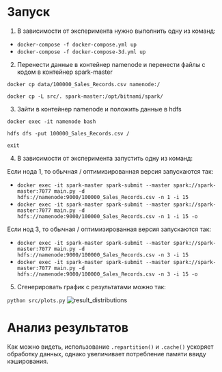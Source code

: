 # Запуск
1. В зависимости от эксперимента нужно выполнить одну из команд:
   
- ``docker-compose -f docker-compose.yml up``
- ``docker-compose -f docker-compose-3d.yml up``
  
2. Перенести данные в контейнер namenode и перенести файлы с кодом в контейнер spark-master
   
``docker cp data/100000_Sales_Records.csv namenode:/``

``docker cp -L src/. spark-master:/opt/bitnami/spark/``


3. Зайти в контейнер namenode и положить данные в hdfs
   
``docker exec -it namenode bash``

``hdfs dfs -put 100000_Sales_Records.csv /``

``exit``

4. В зависимости от эксперимента запустить одну из команд:
   
Если нода 1, то обычная / оптимизированная версия запускаются так:

- ``docker exec -it spark-master spark-submit --master spark://spark-master:7077 main.py -d hdfs://namenode:9000/100000_Sales_Records.csv -n 1 -i 15``
- ``docker exec -it spark-master spark-submit --master spark://spark-master:7077 main.py -d hdfs://namenode:9000/100000_Sales_Records.csv -n 1 -i 15 -o``
  
Если нод 3, то обычная / оптимизированная версия запускаются так:

- ``docker exec -it spark-master spark-submit --master spark://spark-master:7077 main.py -d hdfs://namenode:9000/100000_Sales_Records.csv -n 3 -i 15``
- ``docker exec -it spark-master spark-submit --master spark://spark-master:7077 main.py -d hdfs://namenode:9000/100000_Sales_Records.csv -n 3 -i 15 -o``
5. Сгенерировать график с результатами можно так:
  
``python src/plots.py``
![result_distributions](https://github.com/user-attachments/assets/85f67b17-576b-4804-8686-9dcfeb777486)

# Анализ результатов
Как можно видеть, использование ``.repartition()`` и ``.cache()`` ускоряет обработку данных, однако увеличивает потребление памяти ввиду кэширования.
